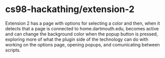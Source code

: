 # cs98-hackathing/extension-2

Extension 2 has a page with options for selecting a color and then, when it detects that a page is connected to home.dartmouth.edu, becomes active and can change the background color when the popup button is pressed, exploring more of what the plugin side of the technology can do with working on the options page, opening popups, and comunicating between scripts.
